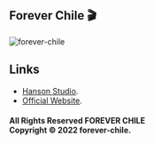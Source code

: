## Forever Chile 🎬

<img src="https://i.ibb.co/SB8pKTW/Captura-de-Pantalla-2022-11-27-a-la-s-19-11-02.png" alt="forever-chile" />

## Links

- [Hanson Studio](https://www.sebastianhansonstudio.com/foreverchile).
- [Official Website](https://www.forever-chile.com/).

#### All Rights Reserved FOREVER CHILE <br/> Copyright © 2022 forever-chile.
